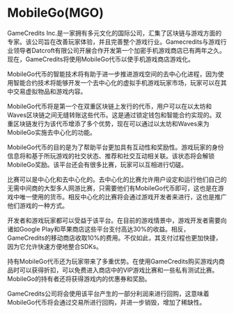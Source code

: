 # 

# MobileGo(MGO)

GameCredits Inc.是一家拥有多元文化的国际公司，汇集了区块链与游戏方面的专家。该公司旨在改善玩家体验，并且完善整个游戏行业。Gamecredits与游戏行业领导者Datcroft有限公司开展合作开发第一个加密手机游戏商店已有两年之久。现在，GameCredits将使用MobileGo代币以使手机游戏商店游戏化。

MobileGo代币的智能技术将有助于进一步推进游戏空间的去中心化进程，因为使用智能合约技术将能够开发一个去中心化的虚拟手机游戏玩家市场，玩家可以在其中交易虚拟物品和游戏内容。

MobileGo代币将是第一个在双重区块链上发行的代币，用户可以在以太坊和Waves区块链之间无缝转账这些代币。这是通过锁定钱包和智能合约实现的。双重区块链发行为该代币增添了多个优势，现在可以通过以太坊和Waves来为MobileGo实施去中心化的功能。

MobileGo代币的目的是为了帮助平台更加具有互动性和奖励性。游戏玩家的身份信息将和基于所玩游戏的社交状态、推荐和社交互动相关联。该状态将会解锁MobileGo奖励。该平台还会有很多比赛，玩家可以互相进行切磋。

比赛可以是中心化和去中心化的。去中心化的比赛允许用户设定和运行他们自己的无需中间商的大型多人网游比赛，只需要他们有MobileGo代币即可，这也是在游戏中唯一使用的货币。相反中心化的比赛将会通过游戏开发者来进行，这也是推广他们游戏的一种方式。

开发者和游戏玩家都可以受益于该平台。在目前的游戏情景中，游戏开发者需要向诸如Google Play和苹果商店这些平台支付高达30%的收益。相反，GameCredits的移动商店收取10%的费用。不仅如此，其支付过程也更加快捷，因为它允许快速方便地整合SDKs。

持有MobileGo代币还为玩家带来了多重优势。在使用GameCredits购买游戏内商品时可以获得折扣，可以免费进入商店中的VIP游戏比赛和一些私有测试比赛。MobileGo的持有者还将获得游戏内的优惠券和奖励。

GameCredits公司将会使用该平台产生的一部分利润来进行回购，这意味着MobileGo代币将会通过交易所进行回购，并进一步销毁，增加了稀缺性。

